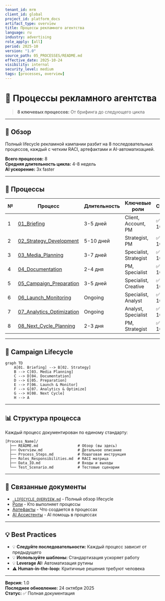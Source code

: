 ```yaml
---
tenant_id: mrm
client_id: global
project_id: platform_docs
artifact_type: overview
title: Процессы рекламного агентства
language: ru
industry: advertising
role_apply: [all]
period: 2025-10
version: "1.0"
source_path: 05_PROCESSES/README.md
effective_date: 2025-10-24
visibility: internal
security_level: medium
tags: [processes, overview]
---
```


# 🔄 Процессы рекламного агентства

> **8 ключевых процессов:** От брифинга до следующего цикла

---

## 🎯 Обзор

Полный lifecycle рекламной кампании разбит на 8 последовательных процессов, каждый с четким RACI, артефактами и AI-автоматизацией.

**Всего процессов:** 8  
**Средняя длительность цикла:** 4-8 недель  
**AI ускорение:** 3x faster

---

## 📁 Процессы

| № | Процесс | Длительность | Ключевые роли | Статус |
|---|---------|--------------|---------------|--------|
| 1 | [01_Briefing](./01_Briefing/) | 3-5 дней | Client, Account, PM | ✅ 100% |
| 2 | [02_Strategy_Development](./02_Strategy_Development/) | 5-10 дней | Strategist, PM | ✅ 100% |
| 3 | [03_Media_Planning](./03_Media_Planning/) | 3-7 дней | Specialist, Strategist | ✅ 100% |
| 4 | [04_Documentation](./04_Documentation/) | 2-4 дня | PM, Specialist | ✅ 100% |
| 5 | [05_Campaign_Preparation](./05_Campaign_Preparation/) | 3-5 дней | Specialist, Creative | ✅ 100% |
| 6 | [06_Launch_Monitoring](./06_Launch_Monitoring/) | Ongoing | Specialist, Analyst | ✅ 100% |
| 7 | [07_Analytics_Optimization](./07_Analytics_Optimization/) | Ongoing | Analyst, Specialist | ✅ 100% |
| 8 | [08_Next_Cycle_Planning](./08_Next_Cycle_Planning/) | 2-3 дня | PM, Strategist | ✅ 100% |

---

## 🔄 Campaign Lifecycle

```mermaid
graph TD
    A[01. Briefing] --> B[02. Strategy]
    B --> C[03. Media Planning]
    C --> D[04. Documentation]
    D --> E[05. Preparation]
    E --> F[06. Launch & Monitor]
    F --> G[07. Analytics & Optimize]
    G --> H[08. Next Cycle]
    H --> A
```

---

## 📊 Структура процесса

Каждый процесс документирован по единому стандарту:

```
[Process_Name]/
  ├── README.md                  # Обзор (вы здесь)
  ├── Overview.md                # Детальное описание
  ├── Process_Steps.md           # Пошаговая инструкция
  ├── Roles_Responsibilities.md  # RACI матрица
  ├── Data_IO.md                 # Входы и выходы
  └── Test_Scenario.md           # Тестовые сценарии
```

---

## 🔗 Связанные документы

- [`_LIFECYCLE_OVERVIEW.md`](./_LIFECYCLE_OVERVIEW.md) - Полный обзор lifecycle
- [Роли](../01_ROLES/) - Кто выполняет процессы
- [Артефакты](../02_ARTIFACTS/) - Что создается в процессах
- [AI Ассистенты](../06_AI_ASSISTANTS/) - AI помощь в процессах

---

## 💡 Best Practices

- 💡 **Следуйте последовательности:** Каждый процесс зависит от предыдущего
- 💡 **Используйте шаблоны:** Стандартизация ускоряет работу
- 💡 **Leverage AI:** Автоматизация рутины
- ⚠️ **Human-in-the-loop:** Критичные решения требуют человека

---

**Версия:** 1.0  
**Последнее обновление:** 24 октября 2025  
**Статус:** ✅ Полная документация

